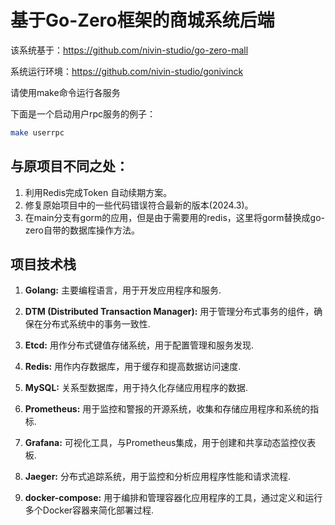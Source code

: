 # 基于Go-Zero框架的商城系统后端
该系统基于：https://github.com/nivin-studio/go-zero-mall

系统运行环境：https://github.com/nivin-studio/gonivinck

请使用make命令运行各服务

下面是一个启动用户rpc服务的例子：
```bash
make userrpc
```
## 与原项目不同之处：
1. 利用Redis完成Token 自动续期方案。
2. 修复原始项目中的一些代码错误符合最新的版本(2024.3)。
3. 在main分支有gorm的应用，但是由于需要用的redis，这里将gorm替换成go-zero自带的数据库操作方法。

## 项目技术栈

1. **Golang:** 主要编程语言，用于开发应用程序和服务.

2. **DTM (Distributed Transaction Manager):** 用于管理分布式事务的组件，确保在分布式系统中的事务一致性.

3. **Etcd:** 用作分布式键值存储系统，用于配置管理和服务发现.

4. **Redis:** 用作内存数据库，用于缓存和提高数据访问速度.

5. **MySQL:** 关系型数据库，用于持久化存储应用程序的数据.

6. **Prometheus:** 用于监控和警报的开源系统，收集和存储应用程序和系统的指标.

7. **Grafana:** 可视化工具，与Prometheus集成，用于创建和共享动态监控仪表板.

8. **Jaeger:** 分布式追踪系统，用于监控和分析应用程序性能和请求流程.

9. **docker-compose:** 用于编排和管理容器化应用程序的工具，通过定义和运行多个Docker容器来简化部署过程.
